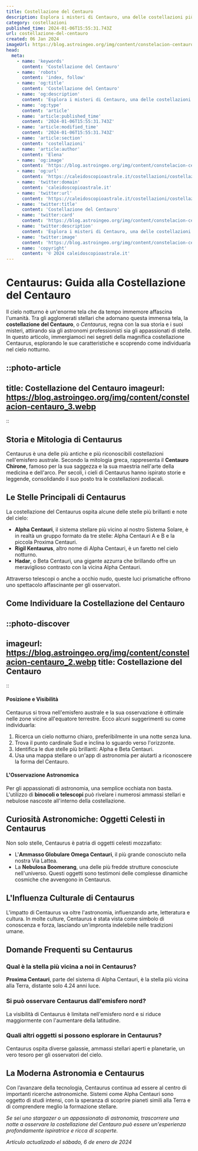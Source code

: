 ```yaml
---
title: Costellazione del Centauro
description: Esplora i misteri di Centauro, una delle costellazioni più affascinanti del cielo. Immergiti nelle stelle con la nostra guida completa.
category: costellazioni
published_time: 2024-01-06T15:55:31.743Z
url: costellazione-del-centauro
created: 06 Jan 2024
imageUrl: https://blog.astroingeo.org/img/content/constelacion-centauro_3.webp
head:
  meta:
    - name: 'keywords'
      content: 'Costellazione del Centauro'
    - name: 'robots'
      content: 'index, follow'
    - name: 'og:title'
      content: 'Costellazione del Centauro'
    - name: 'og:description'
      content: 'Esplora i misteri di Centauro, una delle costellazioni più affascinanti del cielo. Immergiti nelle stelle con la nostra guida completa.'
    - name: 'og:type'
      content: 'article'
    - name: 'article:published_time'
      content: '2024-01-06T15:55:31.743Z'
    - name: 'article:modified_time'
      content: '2024-01-06T15:55:31.743Z'
    - name: 'article:section'
      content: 'costellazioni'
    - name: 'article:author'
      content: 'Elena'
    - name: 'og:image'
      content: 'https://blog.astroingeo.org/img/content/constelacion-centauro_3.webp'
    - name: 'og:url'
      content: 'https://caleidoscopioastrale.it/costellazioni/costellazione-del-centauro'
    - name: 'twitter:domain'
      content: 'caleidoscopioastrale.it'
    - name: 'twitter:url'
      content: 'https://caleidoscopioastrale.it/costellazioni/costellazione-del-centauro'
    - name: 'twitter:title'
      content: 'Costellazione del Centauro'
    - name: 'twitter:card'
      content: 'https://blog.astroingeo.org/img/content/constelacion-centauro_3.webp'
    - name: 'twitter:description'
      content: 'Esplora i misteri di Centauro, una delle costellazioni più affascinanti del cielo. Immergiti nelle stelle con la nostra guida completa.'
    - name: 'twitter:image'
      content: 'https://blog.astroingeo.org/img/content/constelacion-centauro_3.webp'
    - name: 'copyright'
      content: '© 2024 caleidoscopioastrale.it'
---
```

# **Centaurus: Guida alla Costellazione del Centauro**

Il cielo notturno è un'enorme tela che da tempo immemore affascina l'umanità. Tra gli agglomerati stellari che adornano questa immensa tela, la **costellazione del Centauro**, o *Centaurus*, regna con la sua storia e i suoi misteri, attirando sia gli astronomi professionisti sia gli appassionati di stelle. In questo articolo, immergiamoci nei segreti della magnifica costellazione Centaurus, esplorando le sue caratteristiche e scoprendo come individuarla nel cielo notturno.

::photo-article
---
title: Costellazione del Centauro
imageurl: https://blog.astroingeo.org/img/content/constelacion-centauro_3.webp
---
::

## Storia e Mitologia di Centaurus

Centaurus è una delle più antiche e più riconoscibili costellazioni nell'emisfero australe. Secondo la mitologia greca, rappresenta il **Centauro Chirone**, famoso per la sua saggezza e la sua maestria nell'arte della medicina e dell'arco. Per secoli, i cieli di Centaurus hanno ispirato storie e leggende, consolidando il suo posto tra le costellazioni zodiacali.

## Le Stelle Principali di Centaurus

La costellazione del Centaurus ospita alcune delle stelle più brillanti e note del cielo:
- **Alpha Centauri**, il sistema stellare più vicino al nostro Sistema Solare, è in realtà un gruppo formato da tre stelle: Alpha Centauri A e B e la piccola Proxima Centauri.
- **Rigil Kentaurus**, altro nome di Alpha Centauri, è un faretto nel cielo notturno.
- **Hadar**, o Beta Centauri, una gigante azzurra che brillando offre un meraviglioso contrasto con la vicina Alpha Centauri.

Attraverso telescopi o anche a occhio nudo, queste luci prismatiche offrono uno spettacolo affascinante per gli osservatori.

## Come Individuare la Costellazione del Centauro

::photo-discover
---
imageurl: https://blog.astroingeo.org/img/content/constelacion-centauro_2.webp
title: Costellazione del Centauro
---
::

#### Posizione e Visibilità
Centaurus si trova nell'emisfero australe e la sua osservazione è ottimale nelle zone vicine all'equatore terrestre. Ecco alcuni suggerimenti su come individuarla:
1. Ricerca un cielo notturno chiaro, preferibilmente in una notte senza luna.
2. Trova il punto cardinale Sud e inclina lo sguardo verso l'orizzonte.
3. Identifica le due stelle più brillanti: Alpha e Beta Centauri.
4. Usa una mappa stellare o un'app di astronomia per aiutarti a riconoscere la forma del Centauro.

#### L'Osservazione Astronomica
Per gli appassionati di astronomia, una semplice occhiata non basta. L'utilizzo di **binocoli o telescopi** può rivelare i numerosi ammassi stellari e nebulose nascoste all'interno della costellazione.

## Curiosità Astronomiche: Oggetti Celesti in Centaurus

Non solo stelle, Centaurus è patria di oggetti celesti mozzafiato:
- L'**Ammasso Globulare Omega Centauri**, il più grande conosciuto nella nostra Via Lattea.
- La **Nebulosa Boomerang**, una delle più fredde strutture conosciute nell'universo.
Questi oggetti sono testimoni delle complesse dinamiche cosmiche che avvengono in Centaurus.

## L'Influenza Culturale di Centaurus

L'impatto di Centaurus va oltre l'astronomia, influenzando arte, letteratura e cultura. In molte culture, Centaurus è stata vista come simbolo di conoscenza e forza, lasciando un'impronta indelebile nelle tradizioni umane.

## Domande Frequenti su Centaurus

### Qual è la stella più vicina a noi in Centaurus?
**Proxima Centauri**, parte del sistema di Alpha Centauri, è la stella più vicina alla Terra, distante solo 4.24 anni luce.

### Si può osservare Centaurus dall'emisfero nord?
La visibilità di Centaurus è limitata nell'emisfero nord e si riduce maggiormente con l'aumentare della latitudine.

### Quali altri oggetti si possono esplorare in Centaurus?
Centaurus ospita diverse galassie, ammassi stellari aperti e planetarie, un vero tesoro per gli osservatori del cielo.

## La Moderna Astronomia e Centaurus

Con l’avanzare della tecnologia, Centaurus continua ad essere al centro di importanti ricerche astronomiche. Sistemi come Alpha Centauri sono oggetto di studi intensi, con la speranza di scoprire pianeti simili alla Terra e di comprendere meglio la formazione stellare.

*Se sei uno stargazer o un appassionato di astronomia, trascorrere una notte a osservare la costellazione del Centauro può essere un'esperienza profondamente ispiratrice e ricca di scoperte.*

_Artículo actualizado el sábado, 6 de enero de 2024_
